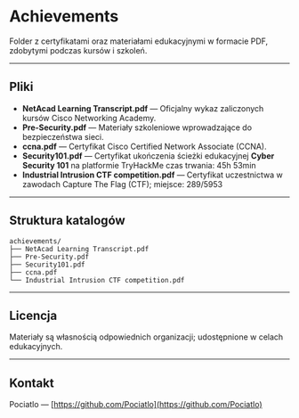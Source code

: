 # Achievements

Folder z certyfikatami oraz materiałami edukacyjnymi w formacie PDF, zdobytymi podczas kursów i szkoleń.

---

## Pliki

- **NetAcad Learning Transcript.pdf** — Oficjalny wykaz zaliczonych kursów Cisco Networking Academy.  
- **Pre-Security.pdf** — Materiały szkoleniowe wprowadzające do bezpieczeństwa sieci.  
- **ccna.pdf** — Certyfikat Cisco Certified Network Associate (CCNA).
- **Security101.pdf** — Certyfikat ukończenia ścieżki edukacyjnej **Cyber Security 101** na platformie TryHackMe czas trwania: 45h 53min
- **Industrial Intrusion CTF competition.pdf** — Certyfikat uczestnictwa w zawodach Capture The Flag (CTF); miejsce: 289/5953
---

## Struktura katalogów

```
achievements/
├── NetAcad Learning Transcript.pdf
├── Pre-Security.pdf
├── Security101.pdf
├── ccna.pdf
└── Industrial Intrusion CTF competition.pdf

```

---

## Licencja

Materiały są własnością odpowiednich organizacji; udostępnione w celach edukacyjnych.

---

## Kontakt

Pociatlo — [https://github.com/Pociatlo](https://github.com/Pociatlo)

